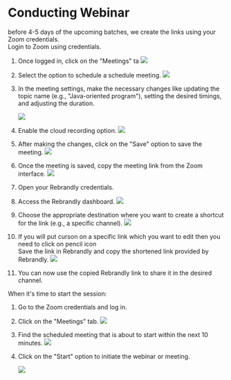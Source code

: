 # Conducting  Webinar
before 4-5 days of the upcoming batches, we create the links using your Zoom credentials.  
Login to Zoom using credentials.

1.  Once logged in, click on the "Meetings" ta
![](https://i.gyazo.com/23af79a1f4a8856ba7d353550770cd55.png)
    
3.  Select the option to schedule a schedule meeting.
    ![](https://i.gyazo.com/1aab54e4881f958124e2e892d16ba8e6.png)
    
4.  In the meeting settings, make the necessary changes like updating the topic name (e.g., "Java-oriented program"), setting the desired timings, and adjusting the duration.
    
    
    ![](https://i.gyazo.com/d1a5e71332432969415eef393bb49dc8.png)
5.  Enable the cloud recording option.
    ![](https://i.gyazo.com/fc2278aadfe4edc69b3d23e609b27da9.png)
    
    
6.  After making the changes, click on the "Save" option to save the meeting.
![](https://i.gyazo.com/9cddc1f6c2e449e6155970550d821568.png)
7.  Once the meeting is saved, copy the meeting link from the Zoom interface.
 ![](https://i.gyazo.com/70ccd4c24e75960cb0e7f630e60b959f.png)
    
8.  Open your Rebrandly credentials.
    
9.  Access the Rebrandly dashboard.
    ![](https://i.gyazo.com/4b6fe075a0399793fe8b45ccd31a8442.png)
    
10.  Choose the appropriate destination where you want to create a shortcut for the link (e.g., a specific channel).
   ![](https://i.gyazo.com/338ac85ca7aea0ad2f8348c2726bd669.png)
   
    
11.  If you will put curson on a specific link which you want to edit then you need to click on pencil icon  
    Save the link in Rebrandly and copy the shortened link provided by Rebrandly.
    ![](https://i.gyazo.com/4de08b3a9092aabb01e7cbce5d3e293d.png)
    
12.  You can now use the copied Rebrandly link to share it in the desired channel.
    

When it's time to start the session:

1.  Go to the Zoom credentials and log in.
    
2.  Click on the "Meetings" tab.
    ![](https://i.gyazo.com/619e7ab2226252d26cbecd215d8879a0.png)
3.  Find the scheduled meeting that is about to start within the next 10 minutes.
    ![](https://i.gyazo.com/a288ac2935039ba640962871898320f4.png)
    
    
4.  Click on the "Start" option to initiate the webinar or meeting.
    
    
    ![](https://i.gyazo.com/d45678854c96cb038bf94fb8b8320138.png)
